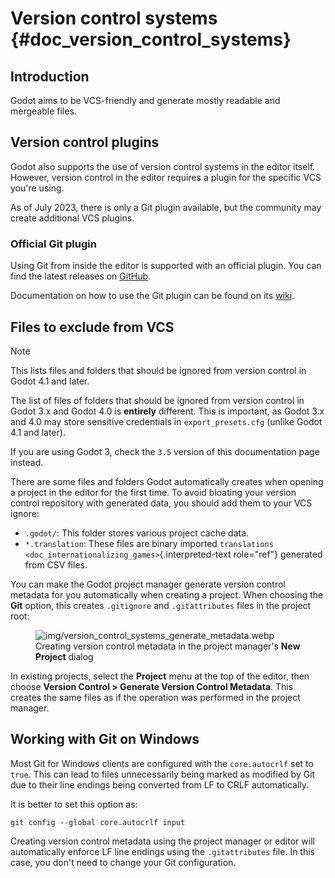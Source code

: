 # Version control systems {#doc_version_control_systems}

## Introduction

Godot aims to be VCS-friendly and generate mostly readable and mergeable
files.

## Version control plugins

Godot also supports the use of version control systems in the editor
itself. However, version control in the editor requires a plugin for the
specific VCS you\'re using.

As of July 2023, there is only a Git plugin available, but the community
may create additional VCS plugins.

### Official Git plugin

Using Git from inside the editor is supported with an official plugin.
You can find the latest releases on
[GitHub](https://github.com/godotengine/godot-git-plugin/releases).

Documentation on how to use the Git plugin can be found on its
[wiki](https://github.com/godotengine/godot-git-plugin/wiki).

## Files to exclude from VCS

> [!NOTE]
> This lists files and folders that should be ignored from version
> control in Godot 4.1 and later.
>
> The list of files of folders that should be ignored from version
> control in Godot 3.x and Godot 4.0 is **entirely** different. This is
> important, as Godot 3.x and 4.0 may store sensitive credentials in
> `export_presets.cfg` (unlike Godot 4.1 and later).
>
> If you are using Godot 3, check the `3.5` version of this
> documentation page instead.

There are some files and folders Godot automatically creates when
opening a project in the editor for the first time. To avoid bloating
your version control repository with generated data, you should add them
to your VCS ignore:

- `.godot/`: This folder stores various project cache data.
- `*.translation`: These files are binary imported
  `translations <doc_internationalizing_games>`{.interpreted-text
  role="ref"} generated from CSV files.

You can make the Godot project manager generate version control metadata
for you automatically when creating a project. When choosing the **Git**
option, this creates `.gitignore` and `.gitattributes` files in the
project root:

<figure class="align-center">
<img src="img/version_control_systems_generate_metadata.webp"
alt="img/version_control_systems_generate_metadata.webp" />
<figcaption>Creating version control metadata in the project manager's
<strong>New Project</strong> dialog</figcaption>
</figure>

In existing projects, select the **Project** menu at the top of the
editor, then choose **Version Control \> Generate Version Control
Metadata**. This creates the same files as if the operation was
performed in the project manager.

## Working with Git on Windows

Most Git for Windows clients are configured with the `core.autocrlf` set
to `true`. This can lead to files unnecessarily being marked as modified
by Git due to their line endings being converted from LF to CRLF
automatically.

It is better to set this option as:

    git config --global core.autocrlf input

Creating version control metadata using the project manager or editor
will automatically enforce LF line endings using the `.gitattributes`
file. In this case, you don\'t need to change your Git configuration.
